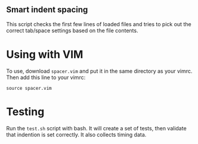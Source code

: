 Smart indent spacing
----------------------------

This script checks the first few lines of loaded files and tries to pick out the correct tab/space settings based on the file contents.

Using with VIM
===============

To use, download `spacer.vim` and put it in the same directory as your vimrc.
Then add this line to your vimrc:
```
source spacer.vim
```

Testing
=======

Run the `test.sh` script with bash. It will create a set of tests, then validate that indention is set correctly. It also collects timing data.

